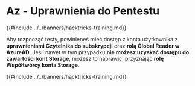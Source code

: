 # Az - Uprawnienia do Pentestu

{{#include ../../banners/hacktricks-training.md}}

Aby rozpocząć testy, powinieneś mieć dostęp z konta użytkownika z **uprawnieniami Czytelnika do subskrypcji** oraz **rolą Global Reader w AzureAD**. Jeśli nawet w tym przypadku **nie możesz uzyskać dostępu do zawartości kont Storage**, możesz to naprawić, przyznając **rolę Współtwórcy konta Storage**.

{{#include ../../banners/hacktricks-training.md}}
